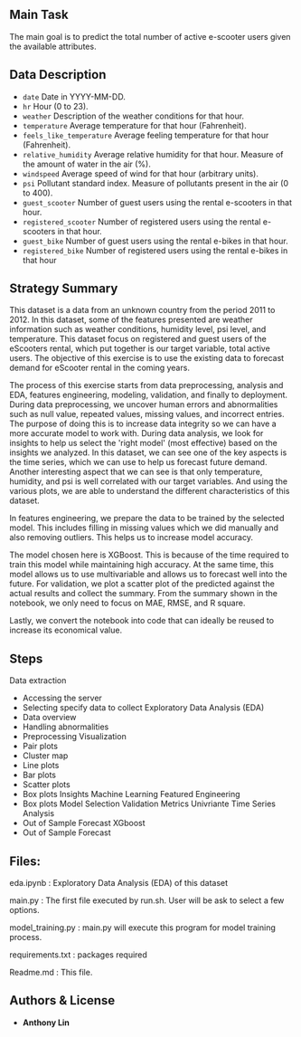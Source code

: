 ## Main Task

The main goal is to predict the total number of active e-scooter users given the available
attributes.


## Data Description

- `date` Date in YYYY-MM-DD.
- `hr` Hour (0 to 23).
- `weather` Description of the weather conditions for that hour.
- `temperature` Average temperature for that hour (Fahrenheit).
- `feels_like_temperature` Average feeling temperature for that hour (Fahrenheit).
- `relative_humidity` Average relative humidity for that hour. Measure of the amount of water in the air (%).
- `windspeed` Average speed of wind for that hour (arbitrary units).
- `psi` Pollutant standard index. Measure of pollutants present in the air (0 to 400).
- `guest_scooter` Number of guest users using the rental e-scooters in that hour.
- `registered_scooter` Number of registered users using the rental e-scooters in that hour.
- `guest_bike` Number of guest users using the rental e-bikes in that hour.
- `registered_bike` Number of registered users using the rental e-bikes in that hour


 
## Strategy Summary

This dataset is a data from an unknown country from the period 2011 to 2012. In this dataset, some of the features presented are weather information such as weather conditions, humidity level, psi level, and temperature. This dataset focus on registered and guest users of the eScooters rental, which put together is our target variable, total active users. The objective of this exercise is to use the existing data to forecast demand for eScooter rental in the coming years. 

The process of this exercise starts from data preprocessing, analysis and EDA, features engineering, modeling, validation, and finally to deployment. During data preprocessing, we uncover human errors and abnormalities such as null value, repeated values, missing values, and incorrect entries. The purpose of doing this is to increase data integrity so we can have a more accurate model to work with. During data analysis, we look for insights to help us select the 'right model' (most effective) based on the insights we analyzed.  In this dataset, we can see one of the key aspects is the time series, which we can use to help us forecast future demand. Another interesting aspect that we can see is that only temperature, humidity, and psi is well correlated with our target variables. And using the various plots, we are able to understand the different characteristics of this dataset.

In features engineering, we prepare the data to be trained by the selected model. This includes filling in missing values which we did manually and also removing outliers. This helps us to increase model accuracy.

The model chosen here is XGBoost. This is because of the time required to train this model while maintaining high accuracy. At the same time, this model allows us to use multivariable and allows us to forecast well into the future. For validation, we plot a scatter plot of the predicted against the actual results and collect the summary. From the summary shown in the notebook, we only need to focus on MAE, RMSE, and R square.  

Lastly, we convert the notebook into code that can ideally be reused to increase its economical value.


## Steps

Data extraction
- Accessing the server
- Selecting specify data to collect
Exploratory Data Analysis (EDA)
- Data overview
- Handling abnormalities
- Preprocessing
Visualization
- Pair plots
- Cluster map
- Line plots
- Bar plots
- Scatter plots
- Box plots
Insights
Machine Learning
Featured Engineering
- Box plots
Model Selection
Validation Metrics
Univriante Time Series Analysis
- Out of Sample Forecast
XGboost
- Out of Sample Forecast



## Files:

eda.ipynb			: Exploratory Data Analysis (EDA) of this dataset

main.py				: The first file executed by run.sh. User will be ask to select a few options.

model_training.py	: main.py will execute this program for model training process. 

requirements.txt	: packages required

Readme.md			: This file.




## Authors & License

* **Anthony Lin**
